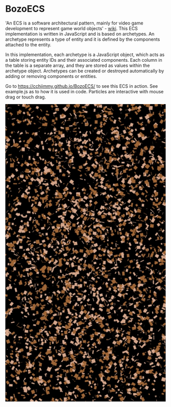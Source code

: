 # BozoECS
'An ECS is a software architectural pattern, mainly for video game development to represent game world objects' - [wiki](https://en.wikipedia.org/wiki/Entity_component_system). This ECS implementation is written in JavaScript and is based on archetypes. An archetype represents a type of entity and it is defined by the components attached to the entity.

In this implementation, each archetype is a JavaScript object, which acts as a table storing entity IDs and their associated components. Each column in the table is a separate array, and they are stored as values within the archetype object. Archetypes can be created or destroyed automatically by adding or removing components or entities.

Go to https://cchjimmy.github.io/BozoECS/ to see this ECS in action. See example.js as to how it is used in code. Particles are interactive with mouse drag or touch drag.

![thumbnail](/thumbnail.jpg)